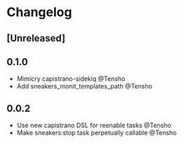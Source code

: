 # Changelog

## [Unreleased]

## 0.1.0

- Mimicry capistrano-sidekiq @Tensho
- Add sneakers_monit_templates_path @Tensho

## 0.0.2

- Use new capistrano DSL for reenable tasks @Tensho
- Make sneakers:stop task perpetually callable @Tensho
